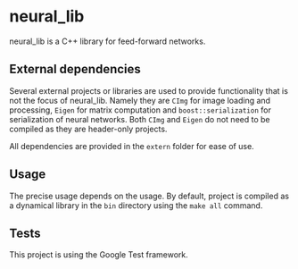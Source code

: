 # neural_lib

neural_lib is a C++ library for feed-forward networks.

## External dependencies

Several external projects or libraries are used to provide functionality that is not the focus of neural_lib. Namely they are `CImg` for image loading and processing, `Eigen` for matrix computation and `boost::serialization` for serialization of neural networks. Both `CImg` and `Eigen` do not need to be compiled as they are header-only projects. 

All dependencies are provided in the `extern` folder for ease of use.

## Usage

The precise usage depends on the usage. By default, project is compiled as a dynamical library in the `bin` directory using the `make all` command. 

## Tests

This project is using the Google Test framework.